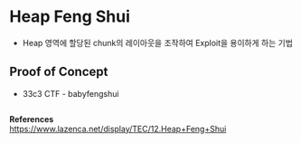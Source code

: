 # **Heap Feng Shui**

* Heap 영역에 할당된 chunk의 레이아웃을 조작하여 Exploit을 용이하게 하는 기법

## **Proof of Concept**

* 33c3 CTF - babyfengshui 

```c
```

**References**  
<https://www.lazenca.net/display/TEC/12.Heap+Feng+Shui>